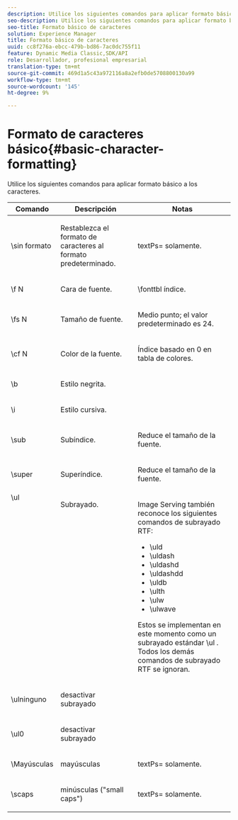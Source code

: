 ```yaml
---
description: Utilice los siguientes comandos para aplicar formato básico a los caracteres.
seo-description: Utilice los siguientes comandos para aplicar formato básico a los caracteres.
seo-title: Formato básico de caracteres
solution: Experience Manager
title: Formato básico de caracteres
uuid: cc8f276a-ebcc-479b-bd86-7ac0dc755f11
feature: Dynamic Media Classic,SDK/API
role: Desarrollador, profesional empresarial
translation-type: tm+mt
source-git-commit: 469d1a5c43a972116a8a2efb0de5708800130a99
workflow-type: tm+mt
source-wordcount: '145'
ht-degree: 9%

---
```



# Formato de caracteres básico{#basic-character-formatting}

Utilice los siguientes comandos para aplicar formato básico a los caracteres.

<table id="table_65415B84652F4E7497299AD90AE7C191"> 
 <thead> 
  <tr> 
   <th class="entry"> Comando </th> 
   <th class="entry"> Descripción </th> 
   <th class="entry"> Notas </th> 
  </tr> 
 </thead>
 <tbody> 
  <tr> 
   <td> <span class="codeph"> \sin formato </span> </td> 
   <td> <p>Restablezca el formato de caracteres al formato predeterminado. </p> </td> 
   <td> <p> <span class="codeph"> textPs=  </span> solamente. </p> </td> 
  </tr> 
  <tr> 
   <td> <span class="codeph"> \f  <span class="varname"> N  </span> </span> </td> 
   <td> <p>Cara de fuente. </p> </td> 
   <td> <p> <span class="codeph"> \fonttbl  </span> índice. </p> </td> 
  </tr> 
  <tr> 
   <td> <span class="codeph"> \fs  <span class="varname"> N  </span> </span> </td> 
   <td> <p>Tamaño de fuente. </p> </td> 
   <td> <p>Medio punto; el valor predeterminado es 24. </p> </td> 
  </tr> 
  <tr> 
   <td> <span class="codeph"> \cf  <span class="varname"> N  </span> </span> </td> 
   <td> <p>Color de la fuente. </p> </td> 
   <td> <p>Índice basado en 0 en tabla de colores. </p> </td> 
  </tr> 
  <tr> 
   <td> <span class="codeph"> \b </span> </td> 
   <td> <p>Estilo negrita. </p> </td> 
   <td> <p> </p> </td> 
  </tr> 
  <tr> 
   <td> <span class="codeph"> \i </span> </td> 
   <td> <p>Estilo cursiva. </p> </td> 
   <td> <p> </p> </td> 
  </tr> 
  <tr> 
   <td> <span class="codeph"> \sub </span> </td> 
   <td> <p>Subíndice. </p> </td> 
   <td> <p>Reduce el tamaño de la fuente. </p> </td> 
  </tr> 
  <tr> 
   <td> <span class="codeph"> \super  </span> </td> 
   <td> <p>Superíndice. </p> </td> 
   <td> <p>Reduce el tamaño de la fuente. </p> </td> 
  </tr> 
  <tr valign="top"> 
   <td> <span class="codeph"> \ul  </span> </td> 
   <td> <p>Subrayado. </p> </td> 
   <td> <p>Image Serving también reconoce los siguientes comandos de subrayado RTF: </p> <p> 
     <ul id="ul_EF2077DD51F94E2E94D8F1FA661F95DE"> 
      <li id="li_F9382148CCCC4A6AB373DD96D28B71EE"> <span class="codeph"> \uld  </span> </li> 
      <li id="li_141276B2082E4AD0A8C7D3BDDADD6EE2"> <span class="codeph"> \uldash  </span> </li> 
      <li id="li_32CE2C69EEFE462FB21F49FF52A65B0B"> <span class="codeph"> \uldashd  </span> </li> 
      <li id="li_DCF3CD4F884845A5A6B84BDD8DB3A572"> <span class="codeph"> \uldashdd  </span> </li> 
      <li id="li_FDEF96CCE14D41BDB878AADCFF73068F"> <span class="codeph"> \uldb  </span> </li> 
      <li id="li_482CCC6F5D8544CCA69DF2A070097ABD"> <span class="codeph"> \ulth  </span> </li> 
      <li id="li_F11C79A6640B4C0684CA5D9733E49F43"> <span class="codeph"> \ulw  </span> </li> 
      <li id="li_84F94D17372B4C0494A9F8AEC951C556"> <span class="codeph"> \ulwave  </span> </li> 
     </ul> </p> <p>Estos se implementan en este momento como un subrayado estándar <span class="codeph"> \ul </span>. Todos los demás comandos de subrayado RTF se ignoran. </p> </td> 
  </tr> 
  <tr> 
   <td> <span class="codeph"> \ulninguno  </span> </td> 
   <td> <p>desactivar subrayado </p> </td> 
   <td> <p> </p> </td> 
  </tr> 
  <tr> 
   <td> <span class="codeph"> \ul0  </span> </td> 
   <td> <p>desactivar subrayado </p> </td> 
   <td> <p> </p> </td> 
  </tr> 
  <tr> 
   <td> <span class="codeph"> \Mayúsculas </span> </td> 
   <td> <p>mayúsculas </p> </td> 
   <td> <p> <span class="codeph"> textPs=  </span> solamente. </p> </td> 
  </tr> 
  <tr> 
   <td> <span class="codeph"> \scaps  </span> </td> 
   <td> <p>minúsculas ("small caps") </p> </td> 
   <td> <p> <span class="codeph"> textPs=  </span> solamente. </p> </td> 
  </tr> 
 </tbody> 
</table>

